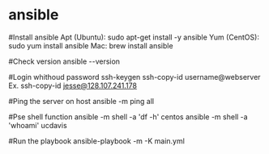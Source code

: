 # ansible
#Install ansible
Apt (Ubuntu): sudo apt-get install -y ansible
Yum (CentOS): sudo yum install ansible 
Mac: brew install ansible

#Check version
ansible --version

#Login whithoud password
ssh-keygen
ssh-copy-id username@webserver
Ex. ssh-copy-id jesse@128.107.241.178

#Ping the server on host
ansible -m ping all

#Pse shell function
ansible -m shell -a 'df -h' centos
ansible -m shell -a 'whoami' ucdavis

#Run the playbook
ansible-playbook -m -K main.yml

